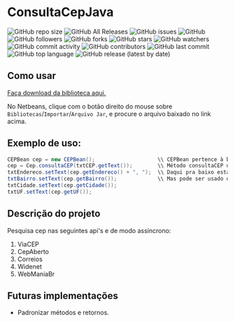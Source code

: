 # ConsultaCepJava

![GitHub repo size](https://img.shields.io/github/repo-size/mckatoo/consultaCepJava)
![GitHub All Releases](https://img.shields.io/github/downloads/mckatoo/consultaCepJava/total)
![GitHub issues](https://img.shields.io/github/issues/mckatoo/consultaCepJava)
![GitHub](https://img.shields.io/github/license/mckatoo/consultaCepJava)
![GitHub followers](https://img.shields.io/github/followers/mckatoo)
![GitHub forks](https://img.shields.io/github/forks/mckatoo/consultacepjava)
![GitHub stars](https://img.shields.io/github/stars/mckatoo/consultacepjava)
![GitHub watchers](https://img.shields.io/github/watchers/mckatoo/consultacepjava)
![GitHub commit activity](https://img.shields.io/github/commit-activity/m/mckatoo/consultacepjava)
![GitHub contributors](https://img.shields.io/github/contributors/mckatoo/consultacepjava)
![GitHub last commit](https://img.shields.io/github/last-commit/mckatoo/consultacepjava)
![GitHub top language](https://img.shields.io/github/languages/top/mckatoo/consultacepjava)
![GitHub release (latest by date)](https://img.shields.io/github/v/release/mckatoo/consultacepjava)

## Como usar
[Faça download da biblioteca aqui.](https://github.com/mckatoo/consultaCepJava/blob/master/store/ConsultaCEP.jar)

No Netbeans, clique com o botão direito do mouse sobre `Bibliotecas`/`Importar`/`Arquivo Jar`, e procure o arquivo baixado no link acima.

## Exemplo de uso:
```java
CEPBean cep = new CEPBean();                    \\ CEPBean pertence à biblioteca
cep = Cep.consultaCEP(txtCEP.getText());        \\ Método consultaCEP usa como parametro uma String no formato 00000000
txtEndereco.setText(cep.getEndereco() + ", ");  \\ Daqui pra baixo está preenchendo JTextViews como os atributos do objeto.
txtBairro.setText(cep.getBairro());             \\ Mas pode ser usado de outras maneiras. Use sua imaginação. ;)
txtCidade.setText(cep.getCidade());
txtUF.setText(cep.getUF());
```
## Descrição do projeto
Pesquisa cep nas seguintes api's e de modo assíncrono:
 1. ViaCEP
 2. CepAberto
 3. Correios
 4. Widenet
 5. WebManiaBr
 
## Futuras implementações
- Padronizar métodos e retornos.
